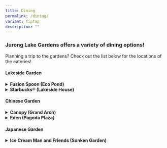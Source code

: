 ```yaml
---
title: Dining
permalink: /dining/
variant: tiptap
description: ""
---
```

<h3><strong>Jurong Lake Gardens offers a variety of dining options!</strong></h3>
<p>Planning a trip to the gardens? Check out the list below for the locations
of the eateries!</p>
<h4><strong>Lakeside Garden</strong></h4>
<div data-type="detailGroup" class="isomer-accordion isomer-accordion-white">
<details class="isomer-details">
<summary><strong>Fusion Spoon (Eco Pond)</strong>
</summary>
<div data-type="detailsContent" class="isomer-details-content">
<p></p>
<div class="isomer-image-wrapper">
<img style="width: 100%" height="auto" width="100%" alt="" src="/images/Dine/Fusion Spoon/Fusion_Spoon_1.jpg">
</div>
<p>Fusion Spoon is the only dining restaurant in the Jurong Lake Gardens.
Situated near the eco-pond, visitors can enjoy dining amidst nature and
scenic view of the Jurong Lake. They can explore various food options ranging
from Western to Asian cuisines.</p>
<p></p>
<p><strong>Location 📍</strong>
</p>
<p>Lakeside Garden, near Clusia Cove and Ecopond</p>
<p></p>
<p><strong>Opening Hours 🕑</strong>
</p>
<p>10am to 9pm on Weekdays (Mon to Fri)</p>
<p>7am to 9.30pm on Weekends, School Holidays &amp; PH</p>
<p></p>
<p><strong>Contact ☎</strong>
</p>
<p>Email: <a href="mailto:inquiries@fusionspoon.com" rel="noopener noreferrer nofollow" target="_blank"><u>inquiries@fusionspoon.com</u></a>
</p>
<p></p>
<p><a href="https://juronglakegardens.nparks.gov.sg/files/Maps%20and%20Trails/Jurong_Lake_Garden_Brochure.pdf" rel="noopener noreferrer nofollow" target="_blank"><u>Refer to our brochure here</u></a> for
more details!</p>
</div>
</details>
<details class="isomer-details">
<summary><strong>Starbucks</strong>® <strong>(Lakeside House)</strong>
</summary>
<div data-type="detailsContent" class="isomer-details-content">
<p></p>
<div class="isomer-image-wrapper">
<img style="width: 100%" height="auto" width="100%" alt="" src="/images/Dine/Starbucks/Starbucks_2.jpg">
</div>
<p>Located within a short walk from Lakeside MRT, Starbucks® is situated
in Lakeside House. With both indoor and outdoor seating, diners can enjoy
the unblocked view of Jurong Lake and the floating wetlands.</p>
<p></p>
<p><strong>Location 📍</strong>
</p>
<p>Lakeside Garden, Lakeside House</p>
<p></p>
<p><strong>Opening Hours 🕑</strong>
</p>
<p>8am to 10pm on Sun to Thurs and Public Holidays</p>
<p>8am to 11pm on Fri, Sat and Eve of Public Holidays</p>
<p></p>
<p><strong>Contact ☎</strong>
</p>
<p><a href="https://www.starbucks.com.sg/" rel="noopener nofollow" target="_blank"><u>Website</u></a>
</p>
<p>Email:&nbsp;<a href="https://www.starbucks.com.sg/" rel="noopener noreferrer nofollow" target="_blank"><u>sb-jlg@starbucks.com.sg</u></a>
</p>
<p></p>
<p><a href="https://juronglakegardens.nparks.gov.sg/files/Maps%20and%20Trails/Jurong_Lake_Garden_Brochure.pdf" rel="noopener noreferrer nofollow" target="_blank"><u>Refer to our brochure here</u></a> for
more details!</p>
</div>
</details>
</div>
<h4><strong>Chinese Garden</strong></h4>
<div data-type="detailGroup" class="isomer-accordion isomer-accordion-white">
<details class="isomer-details">
<summary><strong>Canopy (Grand Arch)</strong>
</summary>
<div data-type="detailsContent" class="isomer-details-content">
<p></p>
<div class="isomer-image-wrapper">
<img style="width: 100%" height="auto" width="100%" alt="" src="/images/Dine/Canopy/Canopy_1.jpg">
</div>
<p>This pet-friendly haven welcomes families to savour fresh delights in
a historic setting. From dawn till dusk, Canopy invites you to indulge
in exquisite meals amidst the preserved splendour of Chinese Garden's most
beloved landmarks, creating a dining experience that nourishes both body
and soul.</p>
<p></p>
<p><strong>Location 📍</strong>
</p>
<p>Chinese Garden, Grand Arch</p>
<p></p>
<p><strong>Opening Hours 🕑</strong>
</p>
<p>Monday to Thursday: 11.30am to 10pm</p>
<p>Friday: 11.30am to 10.30pm</p>
<p>Saturday, Sunday &amp; Public Holidays: 8am to 10.30pm</p>
<p></p>
<p><strong>Contact ☎</strong>
</p>
<p><a href="https://www.canopygardendining.com/location/jurong-lake-gardens/" rel="noopener nofollow" target="_blank"><u>Website</u></a>
</p>
<p></p>
<p><a href="https://juronglakegardens.nparks.gov.sg/files/Maps%20and%20Trails/Jurong_Lake_Garden_Brochure.pdf" rel="noopener noreferrer nofollow" target="_blank"><u>Refer to our brochure here</u></a> for
more details!</p>
</div>
</details>
<details class="isomer-details">
<summary><strong>Eden (Pagoda Plaza)</strong>
</summary>
<div data-type="detailsContent" class="isomer-details-content">
<p></p>
<div class="isomer-image-wrapper">
<img style="width: 100%" height="auto" width="100%" alt="" src="/images/Dine/Eden/Eden_1.jpg">
</div>
<p>As a tranquil oasis amidst the garden's lush landscape, Eden serves as
both a starting point for adventure and a serene retreat for weary explorers.
Nestled in the vibrant heart of Pagoda Plaza, Eden beckons with a tantalising
fusion of local flavours and breathtaking vistas. Whether you're fuelling
up for a day of discovery or savouring a moment of repose, Eden promises
a feast for the senses.</p>
<p></p>
<p><strong>Location 📍</strong>
</p>
<p>Chinese Garden, Pagoda Plaza</p>
<p></p>
<p><strong>Opening Hours 🕑</strong>
</p>
<p>Mon – Thu: 9am to 9pm</p>
<p>Fri – Sun, P.H. and eve of P.H.: 9am to 10pm</p>
<p></p>
<p><a href="https://juronglakegardens.nparks.gov.sg/files/Maps%20and%20Trails/Jurong_Lake_Garden_Brochure.pdf" rel="noopener noreferrer nofollow" target="_blank"><u>Refer to our brochure here</u></a> for
more details!</p>
</div>
</details>
</div>
<h4><strong>Japanese Garden</strong></h4>
<div data-type="detailGroup" class="isomer-accordion-group isomer-accordion isomer-accordion-white">
<details class="isomer-details">
<summary><strong>Ice Cream Man and Friends (Sunken Garden)</strong>
</summary>
<div data-type="detailsContent" class="isomer-details-content">
<p></p>
<div class="isomer-image-wrapper">
<img style="width: 100%" height="auto" width="100%" alt="" src="/images/Dine/Ice Cream Man And Friends/Ice_Cream_Man_and_Friends_1.jpg">
</div>
<p>Step into Ice Cream Man and Friends for a refreshing escape from the ordinary,
where each artisanal scoop is served against a backdrop of lush tranquillity,
promising a multi-sensory adventure that delights both palate and spirit.</p>
<p></p>
<p><strong>Location 📍</strong>
</p>
<p>Japanese Garden, Sunken Garden</p>
<p></p>
<p><strong>Opening Hours 🕑</strong>
</p>
<p>Weekdays (Mon – Fri): 11am to 10pm</p>
<p>Weekends (Sat – Sun) &amp; Public Holidays: 9am to 10pm</p>
<p></p>
<p><a href="https://juronglakegardens.nparks.gov.sg/files/Maps%20and%20Trails/Jurong_Lake_Garden_Brochure.pdf" rel="noopener noreferrer nofollow" target="_blank"><u>Refer to our brochure here</u></a> for
more details!</p>
</div>
</details>
</div>
<p></p>